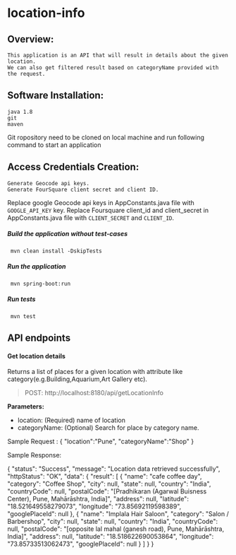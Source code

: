 # location-info

## Overview:
	This application is an API that will result in details about the given location.
	We can also get filtered result based on categoryName provided with the request.

## Software Installation:
	java 1.8
	git
	maven


 Git ropository need to be cloned on local machine and run following command to start an application

## Access Credentials Creation:
	Generate Geocode api keys.
	Generate FourSquare client secret and client ID.

 Replace google Geocode api keys in AppConstants.java file with `GOOGLE_API_KEY` key.
 Replace Foursquare client_id and client_secret in AppConstants.java file with `CLIENT_SECRET` and `CLIENT_ID`.

##### Build the application without test-cases
``` mvn clean install -DskipTests```
##### Run the application
``` mvn spring-boot:run```
##### Run tests
``` mvn test```

## API endpoints

#### Get location details
Returns a list of places for a given location with attribute like category(e.g.Building,Aquarium,Art Gallery etc).
> POST: http://localhost:8180/api/getLocationInfo

**Parameters:**
- location: (Required) name of location
- categoryName: (Optional) Search for place by category name.

Sample Request : 
{
	"location":"Pune",
	"categoryName":"Shop"
}

 Sample Response:

 {
    "status": "Success",
    "message": "Location data retrieved successfully",
    "httpStatus": "OK",
    "data": {
        "result": [
            {
                "name": "cafe coffee day",
                "category": "Coffee Shop",
                "city": null,
                "state": null,
                "country": "India",
                "countryCode": null,
                "postalCode": "[Pradhikaran (Agarwal Buisness Center), Pune, Mahārāshtra, India]",
                "address": null,
                "latitude": "18.521649558279073",
                "longitude": "73.85692119598389",
                "googlePlaceId": null
            },
            {
                "name": "Implala Hair Saloon",
                "category": "Salon / Barbershop",
                "city": null,
                "state": null,
                "country": "India",
                "countryCode": null,
                "postalCode": "[opposite lal mahal (ganesh road), Pune, Mahārāshtra, India]",
                "address": null,
                "latitude": "18.518622690053864",
                "longitude": "73.85733513062473",
                "googlePlaceId": null
            }
        ]
    }
 }
